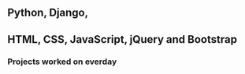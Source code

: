 ## Python, Django,

## HTML, CSS, JavaScript, jQuery and Bootstrap 



### Projects worked on everday
